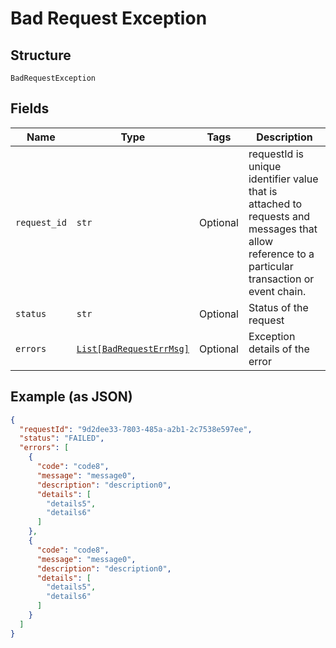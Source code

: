 
# Bad Request Exception

## Structure

`BadRequestException`

## Fields

| Name | Type | Tags | Description |
|  --- | --- | --- | --- |
| `request_id` | `str` | Optional | requestId is unique identifier value that is attached to requests and messages that allow reference to a particular transaction or event chain. |
| `status` | `str` | Optional | Status of the request |
| `errors` | [`List[BadRequestErrMsg]`](../../doc/models/bad-request-err-msg.md) | Optional | Exception details of the error |

## Example (as JSON)

```json
{
  "requestId": "9d2dee33-7803-485a-a2b1-2c7538e597ee",
  "status": "FAILED",
  "errors": [
    {
      "code": "code8",
      "message": "message0",
      "description": "description0",
      "details": [
        "details5",
        "details6"
      ]
    },
    {
      "code": "code8",
      "message": "message0",
      "description": "description0",
      "details": [
        "details5",
        "details6"
      ]
    }
  ]
}
```

